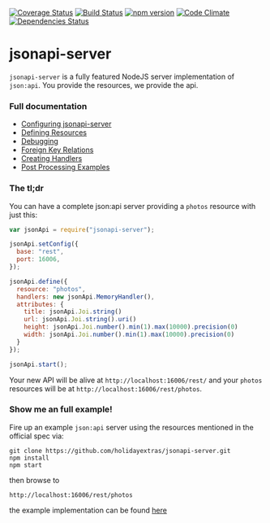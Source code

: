 [![Coverage Status](https://coveralls.io/repos/holidayextras/jsonapi-server/badge.svg?branch=master)](https://coveralls.io/r/holidayextras/jsonapi-server?branch=master)
[![Build Status](https://travis-ci.org/holidayextras/jsonapi-server.svg?branch=master)](https://travis-ci.org/holidayextras/jsonapi-server)
[![npm version](https://badge.fury.io/js/jsonapi-server.svg)](http://badge.fury.io/js/jsonapi-server)
[![Code Climate](https://codeclimate.com/github/holidayextras/jsonapi-server/badges/gpa.svg)](https://codeclimate.com/github/holidayextras/jsonapi-server)
[![Dependencies Status](https://david-dm.org/holidayextras/jsonapi-server.svg)](https://david-dm.org/holidayextras/jsonapi-server)

# jsonapi-server

`jsonapi-server` is a fully featured NodeJS server implementation of `json:api`. You provide the resources, we provide the api.

### Full documentation

- [Configuring jsonapi-server](documentation/configuring.md)
- [Defining Resources](documentation/resources.md)
- [Debugging](documentation/debugging.md)
- [Foreign Key Relations](documentation/foreign-relations.md)
- [Creating Handlers](documentation/handlers.md)
- [Post Processing Examples](documentation/post-processing.md)

### The tl;dr

You can have a complete json:api server providing a `photos` resource with just this:
```javascript
var jsonApi = require("jsonapi-server");

jsonApi.setConfig({
  base: "rest",
  port: 16006,
});

jsonApi.define({
  resource: "photos",
  handlers: new jsonApi.MemoryHandler(),
  attributes: {
    title: jsonApi.Joi.string()
    url: jsonApi.Joi.string().uri()
    height: jsonApi.Joi.number().min(1).max(10000).precision(0)
    width: jsonApi.Joi.number().min(1).max(10000).precision(0)
  }
});

jsonApi.start();
```
Your new API will be alive at `http://localhost:16006/rest/` and your `photos` resources will be at `http://localhost:16006/rest/photos`.

### Show me an full example!

Fire up an example `json:api` server using the resources mentioned in the official spec via:
```
git clone https://github.com/holidayextras/jsonapi-server.git
npm install
npm start
```
then browse to
```
http://localhost:16006/rest/photos
```
the example implementation can be found [here](example)
